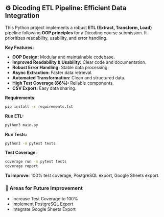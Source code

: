 ## ⚙️ Dicoding ETL Pipeline: Efficient Data Integration

This Python project implements a robust **ETL (Extract, Transform, Load)** pipeline following **OOP principles** for a Dicoding course submission. It prioritizes readability, usability, and error handling.

**Key Features:**

* **OOP Design:** Modular and maintainable codebase.
* **Improved Readability & Usability:** Clear code and documentation.
* **Robust Error Handling:** Stable data processing.
* **Async Extraction:** Faster data retrieval.
* **Automated Transformation:** Clean and structured data.
* **High Test Coverage (86%):** Reliable components.
* **CSV Export:** Easy data sharing.

**Requirements:**

```bash
pip install -r requirements.txt
```

**Run ETL:**

```bash
python3 main.py
```

**Run Tests:**

```bash
python3 -m pytest tests
```

**Test Coverage:**

```bash
coverage run -m pytest tests
coverage report
```

**To Improve:** 100% test coverage, PostgreSQL export, Google Sheets export.

### 🚧 Areas for Future Improvement
* Increase Test Coverage to 100% 
* Implement PostgreSQL Export 
* Integrate Google Sheets Export